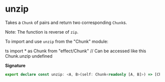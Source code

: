 # unzip

Takes a `Chunk` of pairs and return two corresponding `Chunk`s.

Note: The function is reverse of `zip`.

To import and use `unzip` from the "Chunk" module:

ts
import \* as Chunk from "effect/Chunk"
// Can be accessed like this
Chunk.unzip
undefined

**Signature**

```ts
export declare const unzip: <A, B>(self: Chunk<readonly [A, B]>) => [Chunk<A>, Chunk<B>]
```
